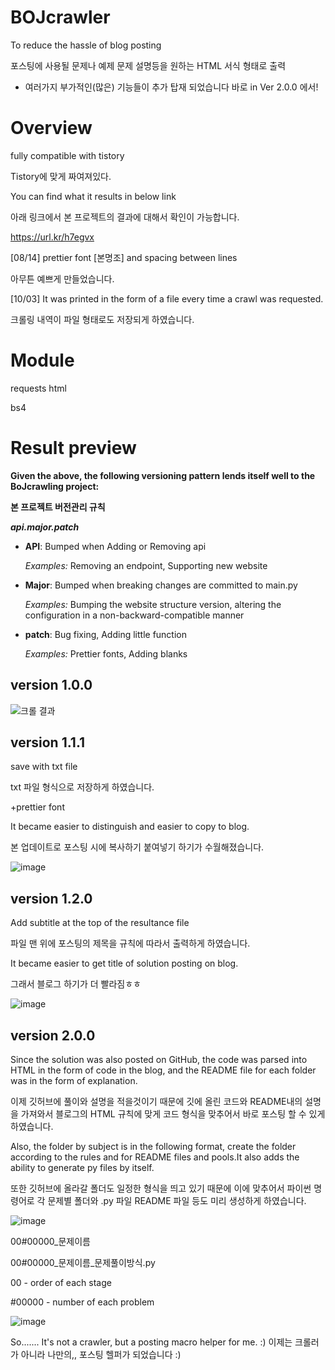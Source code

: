 # BOJcrawler
 To reduce the hassle of blog posting
 
 
 포스팅에 사용될 문제나 예제 문제 설명등을 원하는 HTML 서식 형태로 출력
 
 + 여러가지 부가적인(많은) 기능들이 추가 탑재 되었습니다 바로 in Ver 2.0.0 에서!
 
 
# Overview
 fully compatible with tistory
 
 
 Tistory에 맞게 짜여져있다.
 
 You can find what it results in below link
 
 
 아래 링크에서 본 프로젝트의 결과에 대해서 확인이 가능합니다.
 
 https://url.kr/h7egvx
 
[08/14] prettier font [본명조] and spacing between lines


아무튼 예쁘게 만들었습니다.

[10/03] It was printed in the form of a file every time a crawl was requested.


 크롤링 내역이 파일 형태로도 저장되게 하였습니다.

# Module

 requests html
 
 bs4
 
 
# Result preview


**Given the above, the following versioning pattern lends itself well to the BoJcrawling project:**


**본 프로젝트 버전관리 규칙**

_**api.major.patch**_

- **API**: Bumped when Adding or Removing api

  *Examples:* Removing an endpoint, Supporting new website
- **Major**: Bumped when breaking changes are committed to main.py

  *Examples:* Bumping the website structure version, altering the configuration in a non-backward-compatible manner
- **patch**: Bug fixing, Adding little function

  *Examples:* Prettier fonts, Adding blanks

## version 1.0.0


![크롤 결과](https://user-images.githubusercontent.com/81455273/184531679-ead2c0ae-fc84-4148-8e92-12cc740771f0.jpg)


## version 1.1.1
save with txt file


txt 파일 형식으로 저장하게 하였습니다.


+prettier font

It became easier to distinguish and easier to copy to blog.


본 업데이트로 포스팅 시에 복사하기 붙여넣기 하기가 수월해졌습니다.



![image](https://user-images.githubusercontent.com/81455273/194052383-f971feb6-b449-40d5-b604-b85355a21a46.png)

## version 1.2.0
Add subtitle at the top of the resultance file


파일 맨 위에 포스팅의 제목을 규칙에 따라서 출력하게 하였습니다.

It became easier to get title of solution posting on blog.


그래서 블로그 하기가 더 빨라짐ㅎㅎ


![image](https://user-images.githubusercontent.com/81455273/194052795-e4ed4f7c-6aa9-4c1d-a4c9-d59c15786c27.png)


## version 2.0.0
Since the solution was also posted on GitHub, the code was parsed into HTML in the form of code in the blog, and the README file for each folder was in the form of explanation.


이제 깃허브에 풀이와 설명을 적을것이기 때문에 깃에 올린 코드와 README내의 설명을 가져와서 블로그의 HTML 규칙에 맞게 코드 형식을 맞추어서 바로 포스팅 할 수 있게 하였습니다.

Also, the folder by subject is in the following format, create the folder according to the rules and for README files and pools.It also adds the ability to generate py files by itself.


또한 깃허브에 올라갈 폴더도 일정한 형식을 띄고 있기 때문에 이에 맞추어서 파이썬 명령어로 각 문제별 폴더와 .py 파일 README 파일 등도 미리 생성하게 하였습니다.


![image](https://user-images.githubusercontent.com/81455273/210334464-927fa631-5483-4acb-9aaa-69c8c1d1909f.png)


00#00000_문제이름


00#00000_문제이름_문제풀이방식.py


00 - order of each stage


#00000 - number of each problem

![image](https://user-images.githubusercontent.com/81455273/210694335-405aa108-5f30-406d-94a3-72e8900b1e45.png)


So....... It's not a crawler, but a posting macro helper for me. :)
이제는 크롤러가 아니라 나만의,, 포스팅 헬퍼가 되었습니다 :)
